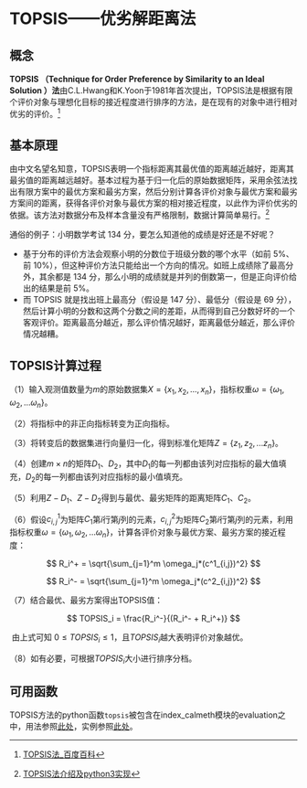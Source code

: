 # TOPSIS——优劣解距离法

## 概念

**TOPSIS （Technique for Order Preference by Similarity to an Ideal Solution ）法**由C.L.Hwang和K.Yoon于1981年首次提出，TOPSIS法是根据有限个评价对象与理想化目标的接近程度进行排序的方法，是在现有的对象中进行相对优劣的评价。[^1]

[^1]: [TOPSIS法_百度百科](https://baike.baidu.com/item/TOPSIS%E6%B3%95)

## 基本原理

由中文名望名知意，TOPSIS表明一个指标距离其最优值的距离越近越好，距离其最劣值的距离越远越好。基本过程为基于归一化后的原始数据矩阵，采用余弦法找出有限方案中的最优方案和最劣方案，然后分别计算各评价对象与最优方案和最劣方案间的距离，获得各评价对象与最优方案的相对接近程度，以此作为评价优劣的依据。该方法对数据分布及样本含量没有严格限制，数据计算简单易行。[^2]

[^2]: [TOPSIS法介绍及python3实现](https://zhuanlan.zhihu.com/p/37738503)

通俗的例子：小明数学考试 134 分，要怎么知道他的成绩是好还是不好呢？

- 基于分布的评价方法会观察小明的分数位于班级分数的哪个水平（如前 5%、前 10%），但这种评价方法只能给出一个方向的情况。如班上成绩除了最高分外，其余都是 134 分，那么小明的成绩就是并列的倒数第一，但是正向评价给出的结果是前 5%。
- 而 TOPSIS 就是找出班上最高分（假设是 147 分）、最低分（假设是 69 分），然后计算小明的分数和这两个分数之间的差距，从而得到自己分数好坏的一个客观评价。距离最高分越近，那么评价情况越好，距离最低分越近，那么评价情况越糟。



## TOPSIS计算过程

（1）输入观测值数量为$m$的原始数据集$X=\{x_1, x_2, ..., x_n\}$，指标权重$\omega = \{\omega_1,\omega_2,...\omega_n\}$。

（2）将指标中的非正向指标转变为正向指标。

（3）将转变后的数据集进行向量归一化，得到标准化矩阵$Z=\{z_1,z_2,...z_n\}$。

（4）创建$m \times n$的矩阵$D_1$、$D_2$，其中$D_1$的每一列都由该列对应指标的最大值填充，$D_2$的每一列都由该列对应指标的最小值填充。

（5）利用$Z-D_1$、$Z-D_2$得到与最优、最劣矩阵的距离矩阵$C_1$、$C_2$。

（6）假设$c^1_{i,j}$为矩阵$C_1$第$i$行第$j$列的元素，$c^2_{i,j}$为矩阵$C_2$第$i$行第$j$列的元素，利用指标权重$\omega = \{\omega_1,\omega_2,...\omega_n\}$，计算各评价对象与最优方案、最劣方案的接近程度：

$$
R_i^+ = \sqrt{\sum_{j=1}^m \omega_j*(c^1_{i,j})^2}
$$

$$
R_i^- = \sqrt{\sum_{j=1}^m \omega_j*(c^2_{i,j})^2}
$$

（7）结合最优、最劣方案得出TOPSIS值：

$$
TOPSIS_i = \frac{R_i^-}{(R_i^- + R_i^+)}
$$



 由上式可知 $0 \leq TOPSIS_i \leq 1$，且$TOPSIS_i$越大表明评价对象越优。

（8）如有必要，可根据$TOPSIS_i$大小进行排序分档。



## 可用函数

TOPSIS方法的python函数`topsis`被包含在index_calmeth模块的evaluation之中，用法参照[此处](../api/index_calmeth.md#topsis)，实例参照[此处](../examples/index_calmeth.md#topsis)。


